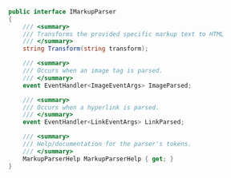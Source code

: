 ﻿```c#
    
public interface IMarkupParser
{
	/// <summary>
	/// Transforms the provided specific markup text to HTML
	/// </summary>
	string Transform(string transform);

	/// <summary>
	/// Occurs when an image tag is parsed.
	/// </summary>
	event EventHandler<ImageEventArgs> ImageParsed;

	/// <summary>
	/// Occurs when a hyperlink is parsed.
	/// </summary>
	event EventHandler<LinkEventArgs> LinkParsed;

	/// <summary>
	/// Help/documentation for the parser's tokens.
	/// </summary>
	MarkupParserHelp MarkupParserHelp { get; }
}

```